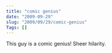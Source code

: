 ```yaml
--- 
title: "comic genius"
date: "2009-09-29"
slug: "2009/09/29/comic-genius"
Tags: []
---
```

This guy is a comic genius!  Sheer hilarity.

<object width="425" height="344"><param name="movie" value="http://www.youtube-nocookie.com/v/kCvkatCGNFY&hl=en&fs=1&rel=0&color1=0x3a3a3a&color2=0x999999"></param><param name="allowFullScreen" value="true"></param><param name="allowscriptaccess" value="always"></param><embed src="http://www.youtube-nocookie.com/v/kCvkatCGNFY&hl=en&fs=1&rel=0&color1=0x3a3a3a&color2=0x999999" type="application/x-shockwave-flash" allowscriptaccess="always" allowfullscreen="true" width="425" height="344"></embed></object>
